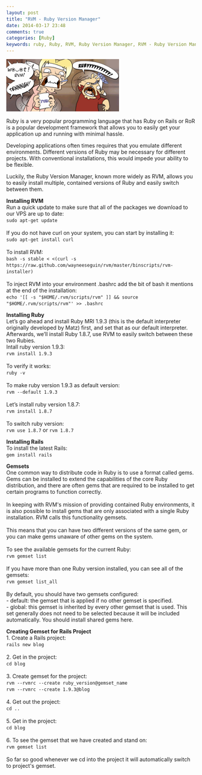 ```yaml
---
layout: post
title: "RVM - Ruby Version Manager"
date: 2014-03-17 23:48
comments: true
categories: [Ruby]
keywords: ruby, Ruby, RVM, Ruby Version Manager, RVM - Ruby Version Manager, Installing RVM, Installing Rails, Install RVM, Install Rails, Gemset, gemset, Gemsets, gemsets, Creating Gemset for Rails Project, Creating Gemset for Specific Rails Project
---
```


<p>
  <img src="/images/rvm.png" width="300" />
</p>

<p>
  Ruby is a very popular programming language that has Ruby on Rails or RoR is a popular development framework that allows you to easily get your application up and running with minimal hassle.
</p>

<p>
  Developing applications often times requires that you emulate different environments. Different versions of Ruby may be necessary for different projects. With conventional installations, this would impede your ability to be flexible.
</p>

<p>
  Luckily, the Ruby Version Manager, known more widely as RVM, allows you to easily install multiple, contained versions of Ruby and easily switch between them.
</p>

<p>
  <strong>Installing RVM</strong><br/>
  Run a quick update to make sure that all of the packages we download to our VPS are up to date:<br/>
  <code>sudo apt-get update</code><br/><br/>
  If you do not have curl on your system, you can start by installing it:<br/>
  <code>sudo apt-get install curl</code><br/><br/>
  To install RVM:<br/>
  <code>bash -s stable < <(curl -s https://raw.github.com/wayneeseguin/rvm/master/binscripts/rvm-installer)</code><br/><br/>
  To inject RVM into your environment .bashrc add the bit of bash it mentions at the end of the installation:<br/>
  <code>echo '[[ -s "$HOME/.rvm/scripts/rvm" ]] && source "$HOME/.rvm/scripts/rvm"' >> .bashrc</code>
</p>

<p>
  <strong>Installing Ruby</strong><br/>
  Let’s go ahead and install Ruby MRI 1.9.3 (this is the default interpreter originally developed by Matz) first, and set that as our default interpreter. Afterwards, we’ll install Ruby 1.8.7, use RVM to easily switch between these two Rubies.<br/>
  Intall ruby version 1.9.3:<br/>
  <code>rvm install 1.9.3</code><br/><br/>
  To verify it works:<br/>
  <code>ruby -v</code><br/><br/>
  To make ruby version 1.9.3 as default version:<br/>
  <code>rvm --default 1.9.3</code><br/><br/>
  Let’s install ruby version 1.8.7:<br/>
  <code>rvm install 1.8.7</code><br/><br/>
  To switch ruby version:<br/>
  <code>rvm use 1.8.7</code> or <code>rvm 1.8.7</code>
</p>

<p>
  <strong>Installing Rails</strong><br/>
  To install the latest Rails:<br/>
  <code>gem install rails</code>
</p>

<p>
  <strong>Gemsets</strong><br/>
  One common way to distribute code in Ruby is to use a format called gems. Gems can be installed to extend the capabilities of the core Ruby distribution, and there are often gems that are required to be installed to get certain programs to function correctly.<br/><br/>
  In keeping with RVM's mission of providing contained Ruby environments, it is also possible to install gems that are only associated with a single Ruby installation. RVM calls this functionality gemsets.<br/><br/>
  This means that you can have two different versions of the same gem, or you can make gems unaware of other gems on the system.<br/><br/>
  To see the available gemsets for the current Ruby:<br/>
  <code>rvm gemset list</code><br/><br/>
  If you have more than one Ruby version installed, you can see all of the gemsets:<br/>
  <code>rvm gemset list_all</code><br/><br/>
  By default, you should have two gemsets configured:<br/>
  - default: the gemset that is applied if no other gemset is specified.<br/>
  - global: this gemset is inherited by every other gemset that is used. This set generally does not need to be selected because it will be included automatically. You should install shared gems here.
</p>

<p>
  <strong>Creating Gemset for Rails Project</strong><br/>
  1. Create a Rails project:<br/>
  <code>rails new blog</code><br/><br/>
  2. Get in the project:<br/>
  <code>cd blog</code><br/><br/>
  3. Create gemset for the project:<br/>
  <code>rvm --rvmrc --create ruby_version@gemset_name</code><br/>
  <code>rvm --rvmrc --create 1.9.3@blog</code><br/><br/>
  4. Get out the project:<br/>
  <code>cd ..</code><br/><br/>
  5. Get in the project:<br/>
  <code>cd blog</code><br/><br/>
  6. To see the gemset that we have created and stand on:<br/>
  <code>rvm gemset list</code><br/><br/>
  So far so good whenever we cd into the project it will automatically switch to project's gemset.
</p>